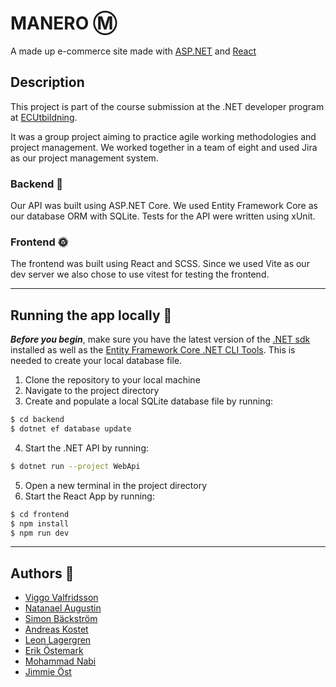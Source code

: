 # **MANERO** Ⓜ️

A made up e-commerce site made with [ASP.NET](https://asp.net/) and [React](https://react.dev/)

## Description

This project is part of the course submission at the .NET developer program at [ECUtbildning](https://ecutbildning.se/).

It was a group project aiming to practice agile working methodologies and project management. We worked together in a team of eight and used Jira as our project management system.

### Backend 🧛

Our API was built using ASP.NET Core. We used Entity Framework Core as our database ORM with SQLite. Tests for the API were written using xUnit.

### Frontend 🌞

The frontend was built using React and SCSS. Since we used Vite as our dev server we also chose to use vitest for testing the frontend.

---

## Running the app locally 🏃

**_Before you begin_**, make sure you have the latest version of the [.NET sdk](https://dotnet.microsoft.com/en-us/download/dotnet) installed as well as the [Entity Framework Core .NET CLI Tools](https://learn.microsoft.com/en-us/ef/core/cli/dotnet). This is needed to create your local database file.

1. Clone the repository to your local machine
2. Navigate to the project directory
3. Create and populate a local SQLite database file by running:

```sh
$ cd backend
$ dotnet ef database update
```

4. Start the .NET API by running:

```sh
$ dotnet run --project WebApi
```

5. Open a new terminal in the project directory
6. Start the React App by running:

```sh
$ cd frontend
$ npm install
$ npm run dev
```

---

## Authors 📜

- [Viggo Valfridsson](https://github.com/ViggoValfridsson/)
- [Natanael Augustin](https://github.com/NatanaelAugustin/)
- [Simon Bäckström](https://github.com/simon-off/)
- [Andreas Kostet](https://github.com/andreaskostet/)
- [Leon Lagergren](https://github.com/Lwonla/)
- [Erik Östemark](https://github.com/fenetreVRT/)
- [Mohammad Nabi](https://github.com/MohammadNabi01/)
- [Jimmie Öst](https://github.com/Jimmieost)
